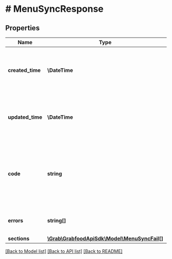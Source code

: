 # # MenuSyncResponse

## Properties

Name | Type | Description | Notes
------------ | ------------- | ------------- | -------------
**created_time** | **\DateTime** | The Unix time the specified menu was created in GrabFood&#39;s database. |
**updated_time** | **\DateTime** | The Unix time the specified menu was created in GrabFood&#39;s database. |
**code** | **string** | The status code for this request. See [Menu sync response statuses](#section/Menu-sync-response-statuses) for more information. |
**errors** | **string[]** | An array of strings of error message. | [optional]
**sections** | [**\Grab\GrabfoodApiSdk\Model\MenuSyncFail[]**](MenuSyncFail.md) |  | [optional]

[[Back to Model list]](../../README.md#models) [[Back to API list]](../../README.md#endpoints) [[Back to README]](../../README.md)
